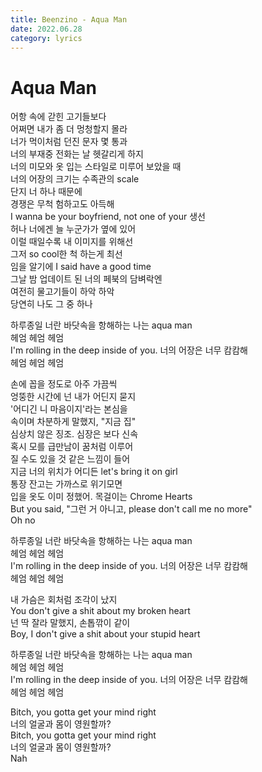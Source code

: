 ```yaml
---
title: Beenzino - Aqua Man
date: 2022.06.28
category: lyrics
---
```


# Aqua Man

어항 속에 갇힌 고기들보다  
어쩌면 내가 좀 더 멍청할지 몰라  
너가 먹이처럼 던진 문자 몇 통과  
너의 부재중 전화는 날 헷갈리게 하지  
너의 미모와 옷 입는 스타일로 미루어 보았을 때  
너의 어장의 크기는 수족관의 scale  
단지 너 하나 때문에  
경쟁은 무척 험하고도 아득해  
I wanna be your boyfriend, not one of your 생선  
허나 너에겐 늘 누군가가 옆에 있어  
이럴 때일수록 내 이미지를 위해선  
그저 so cool한 척 하는게 최선  
임을 알기에 I said have a good time  
그날 밤 업데이트 된 너의 페북의 담벼락엔  
여전히 물고기들이 하악 하악  
당연히 나도 그 중 하나

하루종일 너란 바닷속을 항해하는 나는 aqua man  
헤엄 헤엄 헤엄  
I'm rolling in the deep inside of you. 너의 어장은 너무 캄캄해  
헤엄 헤엄 헤엄

손에 꼽을 정도로 아주 가끔씩  
엉뚱한 시간에 넌 내가 어딘지 묻지  
'어디긴 니 마음이지'라는 본심을  
속이며 차분하게 말했지, "지금 집"  
심상치 않은 징조. 심장은 보다 신속  
혹시 모를 급만남이 꿈처럼 이루어  
질 수도 있을 것 같은 느낌이 들어  
지금 너의 위치가 어디든 let's bring it on girl  
통장 잔고는 가까스로 위기모면  
입을 옷도 이미 정했어. 목걸이는 Chrome Hearts  
But you said, "그런 거 아니고, please don't call me no more"  
Oh no

하루종일 너란 바닷속을 항해하는 나는 aqua man  
헤엄 헤엄 헤엄  
I'm rolling in the deep inside of you. 너의 어장은 너무 캄캄해  
헤엄 헤엄 헤엄

내 가슴은 회처럼 조각이 났지  
You don't give a shit about my broken heart  
넌 딱 잘라 말했지, 손톱깎이 같이  
Boy, I don't give a shit about your stupid heart

하루종일 너란 바닷속을 항해하는 나는 aqua man  
헤엄 헤엄 헤엄  
I'm rolling in the deep inside of you. 너의 어장은 너무 캄캄해  
헤엄 헤엄 헤엄

Bitch, you gotta get your mind right  
너의 얼굴과 몸이 영원할까?  
Bitch, you gotta get your mind right  
너의 얼굴과 몸이 영원할까?  
Nah
